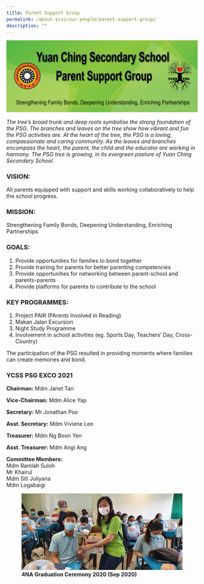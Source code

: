 ```yaml
---
title: Parent Support Group
permalink: /about-ycss/our-people/parent-support-group/
description: ""
---
```

![](/images/YCSS_PGS_Banner5.jpg)

_The tree’s broad trunk and deep roots symbolise the strong foundation of the PSG. The branches and leaves on the tree show how vibrant and fun the PSG activities are. At the heart of the tree, the PSG is a loving, compassionate and caring community. As the leaves and branches encompass the heart, the parent, the child and the educator are working in harmony. The PSG tree is growing, in its evergreen pasture of Yuan Ching Secondary School._

### VISION:

All parents equipped with support and skills working collaboratively to help the school progress.

### MISSION:

Strengthening Family Bonds, Deepening Understanding, Enriching Partnerships

### GOALS:

1.  Provide opportunities for families to bond together
2.  Provide training for parents for better parenting competencies
3.  Provide opportunities for networking between parent-school and parents-parents
4.  Provide platforms for parents to contribute to the school

### KEY PROGRAMMES:

1.  Project PAIR (PArents Involved in Reading)
2.  Makan Jalan Excursion
3.  Night Study Programme
4.  Involvement in school activities (eg. Sports Day, Teachers’ Day, Cross-Country)

The participation of the PSG resulted in providing moments where families can create memories and bond.

### YCSS PSG EXCO 2021

**Chairman:** Mdm Janet Tan

**Vice-Chairman:** Mdm Alice Yap

**Secretary:** Mr Jonathan Poo

**Asst. Secretary:** Mdm Viviene Lee

**Treasurer:** Mdm Ng Boon Yen

**Asst. Treasurer:** Mdm Angi Ang	

**Committee Members:** <br>
Mdm Ramlah Suloh <Br>
Mr Khairul <Br>
Mdm Siti Juliyana <br>
Mdm Logabaigi


<figure>
<img src="/images/Graduation%20Ceremony%202020.jpg">
<figcaption> <strong> 4NA Graduation Ceremony 2020 (Sep 2020) </strong> </figcaption>
</figure>